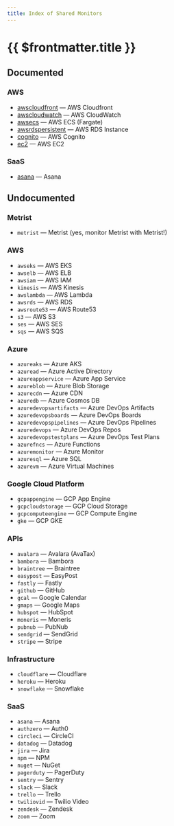 ```yaml
---
title: Index of Shared Monitors
---
```


# {{ $frontmatter.title }}

## Documented

### AWS

* [awscloudfront](/monitors/shared/metrist_awscloudfront) — AWS Cloudfront
* [awscloudwatch](/monitors/shared/metrist_awscloudwatch) — AWS CloudWatch
* [awsecs](/monitors/shared/metrist_awsecs) — AWS ECS (Fargate)
* [awsrdspersistent](/monitors/shared/metrist_awsrdspersistent) — AWS RDS Instance
* [cognito](/monitors/shared/metrist_cognito) — AWS Cognito
* [ec2](/monitors/shared/metrist_ec2) — AWS EC2

### SaaS

* [asana](/monitors/shared/metrist_asana) — Asana

## Undocumented <Badge type="warning" text="Contact us" />

### Metrist

* `metrist` — Metrist (yes, monitor Metrist with Metrist!)

### AWS

* `awseks` — AWS EKS
* `awselb` — AWS ELB
* `awsiam` — AWS IAM
* `kinesis` — AWS Kinesis
* `awslambda` — AWS Lambda
* `awsrds` — AWS RDS
* `awsroute53` — AWS Route53
* `s3` — AWS S3
* `ses` — AWS SES
* `sqs` — AWS SQS

### Azure

* `azureaks` — Azure AKS
* `azuread` — Azure Active Directory
* `azureappservice` — Azure App Service
* `azureblob` — Azure Blob Storage
* `azurecdn` — Azure CDN
* `azuredb` — Azure Cosmos DB
* `azuredevopsartifacts` — Azure DevOps Artifacts
* `azuredevopsboards` — Azure DevOps Boards
* `azuredevopspipelines` — Azure DevOps Pipelines
* `azuredevops` — Azure DevOps Repos
* `azuredevopstestplans` — Azure DevOps Test Plans
* `azurefncs` — Azure Functions
* `azuremonitor` — Azure Monitor
* `azuresql` — Azure SQL
* `azurevm` — Azure Virtual Machines

### Google Cloud Platform

* `gcpappengine` — GCP App Engine
* `gcpcloudstorage` — GCP Cloud Storage
* `gcpcomputeengine` — GCP Compute Engine
* `gke` — GCP GKE

### APIs

* `avalara` — Avalara (AvaTax)
* `bambora` — Bambora
* `braintree` — Braintree
* `easypost` — EasyPost
* `fastly` — Fastly
* `github` — GitHub
* `gcal` — Google Calendar
* `gmaps` — Google Maps
* `hubspot` — HubSpot
* `moneris` — Moneris
* `pubnub` — PubNub
* `sendgrid` — SendGrid
* `stripe` — Stripe

### Infrastructure

* `cloudflare` — Cloudflare
* `heroku` — Heroku
* `snowflake` — Snowflake

### SaaS

* `asana` — Asana
* `authzero` — Auth0
* `circleci` — CircleCI
* `datadog` — Datadog
* `jira` — Jira
* `npm` — NPM
* `nuget` — NuGet
* `pagerduty` — PagerDuty
* `sentry` — Sentry
* `slack` — Slack
* `trello` — Trello
* `twiliovid` — Twilio Video
* `zendesk` — Zendesk
* `zoom` — Zoom
